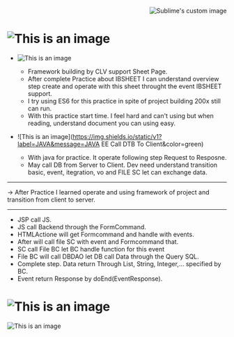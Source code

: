 <p align="right">
 <img src="https://raw.githubusercontent.com/matiassingers/awesome-readme/master/icon.png" alt="Sublime's custom image"/>
</p>

# ![This is an image](https://img.shields.io/static/v1?label=PRACTICE&message=CLV&color=yellow)

- ![This is an image](https://img.shields.io/static/v1?label=JS&message=IBSHEET&color=green)
  + Framework building by CLV support Sheet Page.
  + After complete Practice about IBSHEET I can understand overview step create and operate with this sheet throught the event IBSHEET support.
  + I try using ES6 for this practice in spite of project building 200x still can run.
  + With this practice start time. I feel hard and can't using but when reading, understand document you can using easy.
  
- ![This is an image](https://img.shields.io/static/v1?label=JAVA&message=JAVA EE Call DTB To Client&color=green)

  + With java for practice. It operate following step Request to Resposne.
  + May call DB from Server to Client. Dev need understand transition basic, event, itegration, vo and FILE SC let can exchange data.
****************************************************************************************
-> After Practice I learned operate and using framework of project and transition  from client to server.
****************************************************************************************
  + JSP call JS.
  + JS call Backend through the FormCommand.
  + HTMLActione will get Formcommand and handle with events.
  + After will call file SC with event and Formcommand that.
  + SC call File BC let BC handle function for this event
  + File BC will call DBDAO let DB call Data through the Query SQL.
  + Complete step. Data return Through List, String, Integer,... specified by BC. 
  + Event return Response by doEnd(EventResponse).
    
# ![This is an image](https://img.shields.io/static/v1?label=PRACTICE&message=SQL&color=yellow)


![This is an image](https://img.shields.io/github/issues/lnv0507/clv)
